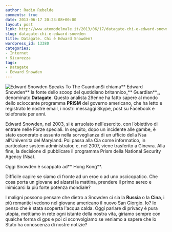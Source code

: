 ```yaml
---
author: Radio Rebelde
comments: true
date: 2013-06-17 20:23:08+00:00
layout: post
link: http://www.atomodelmale.it/2013/06/17/datagate-chi-e-edward-snowden/
slug: datagate-chi-e-edward-snowden
title: Datagate. Chi è Edward Snowden?
wordpress_id: 13380
categories:
- Internet
- Sicurezza
tags:
- Datagate
- Edward Snowden
---
```


![Edward Snowden Speaks To The Guardian](http://www.atomodelmale.it/wp-content/uploads/2013/06/chi____edward_snowden__la_talpa_del_datagate_7841-300x168.jpg)Si chiama** Edward Snowden** la fonte dello scoop del quotidiano britannico_** Guardian**_, denominato **Datagate**. Questo analista 29enne ha fatto sapere al mondo dello scioccante programma **PRISM** del governo americano, che ha letto e registrato le nostre email, i nostri messaggi Skype, post su Facebook e telefonate per anni.

Edward Snowden, nel 2003, si è arruolato nell'esercito, con l’obiettivo di entrare nelle Forze speciali. In seguito, dopo un incidente alle gambe, è stato esonerato e assunto nella sorveglianza di un ufficio della Nsa all’Università del Maryland. Poi passa alla Cia come informatico, in particolare system administrator, e, nel 2007, viene trasferito a Ginevra. Alla fine, la decisione di pubblicare il programma Prism della National Security Agency (Nsa).

Oggi Snowden è scappato ad** Hong Kong**.



Difficile capire se siamo di fronte ad un eroe o ad uno pscicopatico. Che cosa porta un giovane ad alzarsi la mattina, prendere il primo aereo e inimicarsi la più forte potenza mondiale?

I maligni possono pensare che dietro a Snowden ci sia la **Russia** o la **Cina**, i più romantici vedono nel giovane americano il nuovo San Giorgio. Io? Io penso che è stata scoperta l'acqua calda. Oggi parlare di privacy è pura utopia, mettiamo in rete ogni istante della nostra vita, giriamo sempre con qualche forma di gps e poi ci sconvolgiamo se veniamo a sapere che lo Stato ha conoscenza di nostre notizie?
